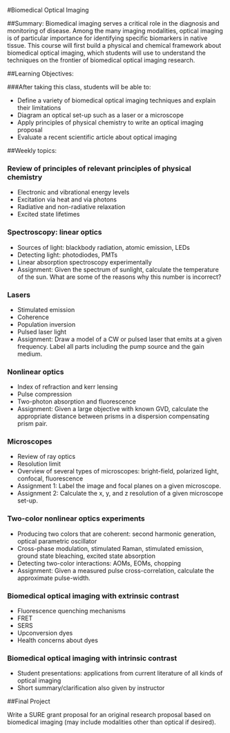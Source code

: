 #Biomedical Optical Imaging

##Summary:
Biomedical imaging serves a critical role in the diagnosis and monitoring of disease. 
Among the many imaging modalities, optical imaging is of particular importance for identifying specific biomarkers in native tissue. 
This course will first build a physical and chemical framework about biomedical optical imaging, which students will use to understand the techniques on the frontier of biomedical optical imaging research.

##Learning Objectives:

###After taking this class, students will be able to:
* Define a variety of biomedical optical imaging techniques and explain their limitations
* Diagram an optical set-up such as a laser or a microscope
* Apply principles of physical chemistry to write an optical imaging proposal
* Evaluate a recent scientific article about optical imaging

##Weekly topics:

###	Review of principles of relevant principles of physical chemistry

* Electronic and vibrational energy levels
* Excitation via heat and via photons
* Radiative and non-radiative relaxation
* Excited state lifetimes

###	Spectroscopy: linear optics

* Sources of light: blackbody radiation, atomic emission, LEDs
* Detecting light: photodiodes, PMTs
* Linear absorption spectroscopy experimentally
* Assignment: Given the spectrum of sunlight, calculate the temperature of the sun. What are some of the reasons why this number is incorrect?

###	Lasers

*	Stimulated emission
*	Coherence
*	Population inversion
*	Pulsed laser light
*	Assignment: Draw a model of a CW or pulsed laser that emits at a given frequency. Label all parts including the pump source and the gain medium.

###	Nonlinear optics

*	Index of refraction and kerr lensing
*	Pulse compression
*	Two-photon absorption and fluorescence
*	Assignment: Given a large objective with known GVD, calculate the appropriate distance between prisms in a dispersion compensating prism pair.

###	Microscopes

*	Review of ray optics
*	Resolution limit
*	Overview of several types of microscopes: bright-field, polarized light, confocal, fluorescence
*	Assignment 1: Label the image and focal planes on a given microscope.
*	Assignment 2: Calculate the x, y, and z resolution of a given microscope set-up.

###	Two-color nonlinear optics experiments

*	Producing two colors that are coherent: second harmonic generation, optical parametric oscillator
*	Cross-phase modulation, stimulated Raman, stimulated emission, ground state bleaching, excited state absorption
*	Detecting two-color interactions: AOMs, EOMs, chopping
*	Assignment: Given a measured pulse cross-correlation, calculate the approximate pulse-width.

###	Biomedical optical imaging with extrinsic contrast

*	Fluorescence quenching mechanisms
*	FRET
*	SERS
*	Upconversion dyes
*	Health concerns about dyes

###	Biomedical optical imaging with intrinsic contrast

*	Student presentations: applications from current literature of all kinds of optical imaging 
*	Short summary/clarification also given by instructor

##Final Project

Write a SURE grant proposal for an original research proposal based on biomedical imaging (may include modalities other than optical if desired).
